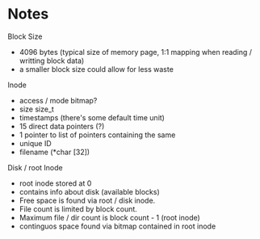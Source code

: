 # Notes

Block Size
 - 4096 bytes (typical size of memory page, 1:1 mapping when reading / writting block data)
 - a smaller block size could allow for less waste

Inode
 - access / mode bitmap?
 - size size_t
 - timestamps (there's some default time unit)
 - 15 direct data pointers (?)
 - 1 pointer to list of pointers containing the same
 - unique ID
 - filename (*char [32])
 
Disk / root Inode
 - root inode stored at 0
 - contains info about disk (available blocks)
 - Free space is found via root / disk inode.
 - File count is limited by block count.
 - Maximum file / dir count is block count - 1 (root inode)
 - continguos space found via bitmap contained in root inode
